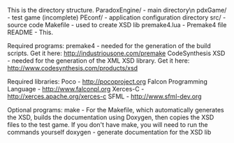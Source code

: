 This is the directory structure.
ParadoxEngine/ - main directory\n
	pdxGame/ - test game (incomplete)
	PEconf/ - application configuration directory
	src/ - source code
	Makefile - used to create XSD lib
	premake4.lua - Premake4 file
	README - This.

Required programs:
	premake4 - needed for the generation of the build scripts. Get it here: http://industriousone.com/premake
	CodeSynthesis XSD - needed for the generation of the XML XSD library. Get it here: http://www.codesynthesis.com/products/xsd

Required libraries:
	Poco - http://pocoproject.org
	Falcon Programming Language - http://www.falconpl.org
	Xerces-C - http://xerces.apache.org/xerces-c
	SFML - http://www.sfml-dev.org

Optional programs:
	make - For the Makefile, which automatically generates the XSD, builds the documentation using Doxygen, then copies the XSD files to the test game. If you don't have make, you will need to run the commands yourself
	doxygen - generate documentation for the XSD lib
